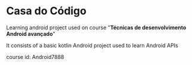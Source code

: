 # Casa do Código

Learning android project used on course "**Técnicas de desenvolvimento Android avançado**"

It consists of a basic kotlin Android project used to learn Android APIs

course id: Android7888